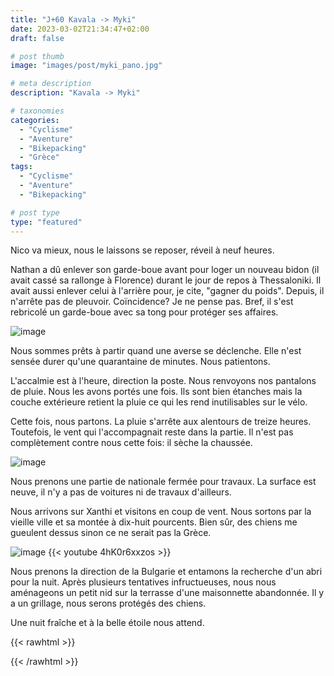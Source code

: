 ```yaml
---
title: "J+60 Kavala -> Myki"
date: 2023-03-02T21:34:47+02:00
draft: false

# post thumb
image: "images/post/myki_pano.jpg"

# meta description
description: "Kavala -> Myki"

# taxonomies
categories:
  - "Cyclisme" 
  - "Aventure" 
  - "Bikepacking"
  - "Grèce" 
tags:
  - "Cyclisme" 
  - "Aventure" 
  - "Bikepacking" 

# post type
type: "featured"
---
```


Nico va mieux, nous le laissons se reposer, réveil à neuf heures. 

Nathan a dû enlever son garde-boue avant pour loger un nouveau bidon (il avait cassé sa rallonge à Florence) durant le jour de repos à Thessaloniki. Il avait aussi enlever celui à l'arrière pour, je cite, "gagner du poids". Depuis, il n'arrête pas de pleuvoir. Coïncidence? Je ne pense pas. Bref, il s'est rebricolé un garde-boue avec sa tong pour protéger ses affaires. 

![image](../../images/post/myki_gardeboue.png)

Nous sommes prêts à partir quand une averse se déclenche. Elle n'est sensée durer qu'une quarantaine de minutes. Nous patientons.

L'accalmie est à l'heure, direction la poste. Nous renvoyons nos pantalons de pluie. Nous les avons portés une fois. Ils sont bien étanches mais la couche extérieure retient la pluie ce qui les rend inutilisables sur le vélo. 

Cette fois, nous partons. La pluie s'arrête aux alentours de treize heures. Toutefois, le vent qui l'accompagnait reste dans la partie. Il n'est pas complètement contre nous cette fois: il sèche la chaussée. 

![image](../../images/post/myki_eau.jpg)

Nous prenons une partie de nationale fermée pour travaux. La surface est neuve, il n'y a pas de voitures ni de travaux d'ailleurs. 

Nous arrivons sur Xanthi et visitons en coup de vent. Nous sortons par la vieille ville et sa montée à dix-huit pourcents. Bien sûr, des chiens me gueulent dessus sinon ce ne serait pas la Grèce. 

![image](../../images/post/myki_chien.jpg)
{{< youtube 4hK0r6xxzos >}}

Nous prenons la direction de la Bulgarie et entamons la recherche d'un abri pour la nuit. Après plusieurs tentatives infructueuses, nous nous aménageons un petit nid sur la terrasse d'une maisonnette abandonnée. Il  y a un grillage, nous serons protégés des chiens. 

Une nuit fraîche et à la belle étoile nous attend. 

{{< rawhtml >}}
<div class="strava-embed-placeholder" data-embed-type="activity" data-embed-id="8648263102"></div><script src="https://strava-embeds.com/embed.js"></script>
{{< /rawhtml >}}
